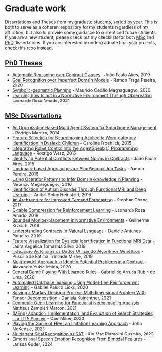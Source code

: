 # Graduate work

Dissertations and Theses from my graduate students, sorted by year. This is both to serve as a coherent repository for my students regardless of my affiliation, but also to provide some guidance to current and future students.
If you are a new student, please check out my checklists for both [MSc](msc-checklist.md) and [PhD](phd-checklist.md) dissertations. If you are interested in undergraduate final year projects, check [this repo instead](https://github.com/meneguzzi/meneguzzi-final-projects).

## [PhD Theses](phd)

- [Automatic Reasoning over Contract Clauses](phd/phd-joao-aires.pdf) - João Paulo Aires, 2019
- [Goal Recognition over Imperfect Domain Models](phd/phd-ramon-pereira.pdf) - Ramon Fraga Pereira, 2020
- [Symbolic-geometric Planning](phd/phd-mauricio-magnaguagno.pdf) - Maurício Cecílio Magnaguagno, 2020
- [Learning how to act in a Normative Environment Through Observation](phd/phd-leonardo-amado.pdf) Leonardo Rosa Amado, 2021 

## [MSc Dissertations](msc)

- [An Organization Based Multi Agent System for Smarthome Management](msc/msc-rodrigo-martins.pdf) - Rodrigo Martins, 2014
- [Feature Selection for Neuroimaging Applied to Word-category Identification in Dyslexic Children](msc/msc-caroline-froehlich.pdf) - Caroline Froehlich, 2015
- [Integrating Robot Control Into the AgentSpeak(L) Programming Language](msc/msc-rodrigo-wesz.pdf) - Rodrigo Wesz, 2015
- [Identifying Potential Conflicts Between Norms in Contracts](msc/msc-joao-paulo-aires.pdf) - João Paulo Aires, 2015
- [Landmark-based Approaches for Plan Recognition Tasks](msc/msc-ramon-pereira.pdf) - Ramon Pereira, 2016
- [Using Operator Patterns to Infer Domain-knowledge in Planning](msc/msc-mauricio-magnaguagno.pdf) - Mauricio Magnaguagno, 2016
- [Identification of Autism Disorder Through Functional MRI and Deep Learning](msc/msc-anibal-heinsfeld.pdf) - Anibal Solon Heinsfeld, 2016
- [An Architecture for Improved Demand Forecasting](msc/msc-stephan-chang.pdf) - Stephan Chang, 2017
- [Q-table Compression for Reinforcement Learning](msc/msc-leonardo-amado.pdf) - Leonardo Rosa Amado, 2018
- [Bounded Monitor-placement in Normative Environments](msc/msc-guilherme-krzisch.pdf) - Guilherme Krzsich, 2018
- [Understanding Contracts in Natural Language](msc/msc-daniele-pinheiro.pdf) - Daniele Antunes Pinheiro, 2019
- [Feature Visualization for Dyslexia Identification in Functional MRI Data](msc/msc-laura-silva.pdf) - Laura Angélica Tomaz da Silva, 2019
- [Indexação Autônoma de Dados Utilizando Algoritmos Genéticos](msc/msc-priscilla-miehe.pdf) - Priscilla de Fátima Trindade Miehe, 2019
- [Multi-model Approach to Identify Potential Problems in a Contract](msc/msc-alexandre-ichida.pdf) - Alexandre Yukio Ichida, 2020
- [General Game Playing With Learned Rules](msc/msc-gabriel-rubin.pdf) - Gabriel de Arruda Rubin de Lima, 2020
- [Automated Database Indexing Using Model-free Reinforcement Learning](msc/msc-gabriel-licks.pdf) - Gabriel Paludo Licks, 2020
- [Solving a Markov Decision Process Multidimensional Problem With Tensor Decomposition](msc/msc-daniela-kuinchtner.pdf) - Daniela Kuinchtner, 2021
- [Geometric Deep Learning for Functional Neuroimaging Analysis](msc/msc-matheus-marcon.pdf) - Matheus Zampieri Marcon, 2021
- [(MEng) Adaption, Implementation, and Evaluation of Search Strategies in a HTN Planner](msc/meng-cael-milne.pdf) - Cael Milne, 2023
- [Playing the Game of Hive: an Imitation Learning Approach](msc/msc-john-mckenzie.pdf) - John McKenzie, 2023
- [Multiagent Goal Recognition as SAT](msc/msc-kin-gusmao.pdf) - Kin Max Piamolini Gusmão, 2023
- [Dimensional Speech Emotion Recognition From Bimodal Features](msc/msc-larissa-guder.pdf) - Larissa Guder, 2024
